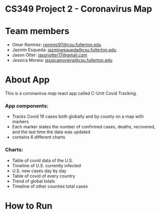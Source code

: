 # CS349 Project 2 - Coronavirus Map 

# Team members
  - Omar Ramirez: ramirez97@csu.fullerton.edu 
  - Jazmin Esqueda: jazminesqueda@csu.fullerton.edu
  - Jason Otter: jasonotter17@gmail.com
  - Jessica Moreia: jessicamoreira@csu.fullerton.edu

# About App
This is a coronavirus map react app called C-Unit Covid Tracking. 
### App components: 
  * Tracks Covid 19 cases both globally and by county on a map with markers
  * Each marker states the number of confirmed cases, deaths, recovered, and the last time the data was updated
  * contains 6 different charts
### Charts:
  * Table of covid data of the U.S.
  * Timeline of U.S. currently infected
  * U.S. new cases day by day
  * Table of covid of every country
  * Trend of global totals
  * Timeline of other counties total cases

# How to Run
